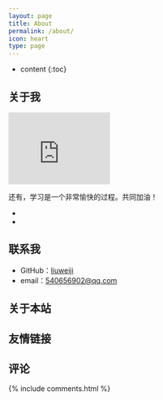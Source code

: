 ```yaml
---
layout: page
title: About
permalink: /about/
icon: heart
type: page
---
```


* content
{:toc}

## 关于我

<iframe src="https://githubbadge.appspot.com/liuweiji?s=1" style="border: 0;height: 142px;width: 200px;overflow: hidden;" frameBorder="0"></iframe>



还有，学习是一个非常愉快的过程。共同加油！

* 
* 

## 联系我

* GitHub：[liuweiji](https://github.com/liuweiji)
* email：540656902@qq.com


## 关于本站



## 友情链接


## 评论

{% include comments.html %}
